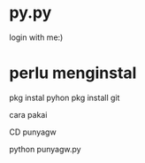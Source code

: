 # py.py
login with me:)

# perlu menginstal
pkg instal pyhon
pkg install git

cara pakai

CD punyagw

python punyagw.py
